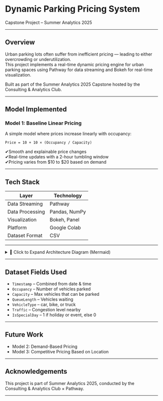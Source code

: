 # Dynamic Parking Pricing System  
Capstone Project – Summer Analytics 2025

---

##  Overview

Urban parking lots often suffer from inefficient pricing — leading to either overcrowding or underutilization.  
This project implements a real-time dynamic pricing engine for urban parking spaces using Pathway for data streaming and Bokeh for real-time visualization.

Built as part of the Summer Analytics 2025 Capstone hosted by the Consulting & Analytics Club.

---

## Model Implemented

### Model 1: Baseline Linear Pricing

A simple model where prices increase linearly with occupancy:

```
Price = 10 + 10 × (Occupancy / Capacity)
```

✔Smooth and explainable price changes  
✔Real-time updates with a 2-hour tumbling window  
✔Pricing varies from $10 to $20 based on demand

---

## Tech Stack

| Layer             | Technology         |
|------------------|--------------------|
| Data Streaming    | Pathway            |
| Data Processing   | Pandas, NumPy      |
| Visualization     | Bokeh, Panel       |
| Platform          | Google Colab       |
| Dataset Format    | CSV                |

---


<details>
<summary>📐 Click to Expand Architecture Diagram (Mermaid)</summary>

```mermaid
graph TD
  A[CSV Dataset] --> B[Replay Stream via Pathway]
  B --> C[Windowing - 2 Hour Tumbling]
  C --> D[Model 1: Linear Pricing Logic]
  D --> E[Real-Time Output Table]
  E --> F[Bokeh Visualization Panel]
```

</details>

---

## Dataset Fields Used

- `Timestamp` – Combined from date & time  
- `Occupancy` – Number of vehicles parked  
- `Capacity` – Max vehicles that can be parked  
- `QueueLength` – Vehicles waiting  
- `VehicleType` – car, bike, or truck  
- `Traffic` – Congestion level nearby  
- `IsSpecialDay` – 1 if holiday or event, else 0  

---

## Future Work

- Model 2: Demand-Based Pricing
- Model 3: Competitive Pricing Based on Location

---

## Acknowledgements

This project is part of Summer Analytics 2025, conducted by the  
Consulting & Analytics Club × Pathway.

---
